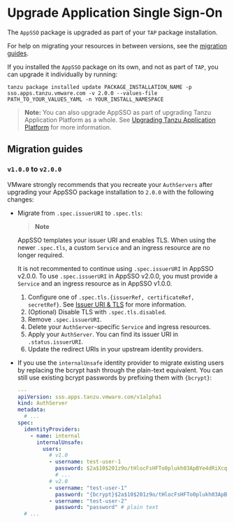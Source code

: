 # Upgrade Application Single Sign-On

The `AppSSO` package is upgraded as part of your `TAP` package installation. 

For help on migrating your resources in between versions, see the [migration guides](#migration-guides).

If you installed the `AppSSO` package on its own, and not as part of `TAP`, you can upgrade it individually by running:

```
tanzu package installed update PACKAGE_INSTALLATION_NAME -p sso.apps.tanzu.vmware.com -v 2.0.0 --values-file PATH_TO_YOUR_VALUES_YAML -n YOUR_INSTALL_NAMESPACE
```

>**Note:** You can also upgrade AppSSO as part of upgrading Tanzu Application Platform as a whole. See [Upgrading Tanzu Application Platform](../../upgrading.hbs.md) for more information.

## <a id="migration-guides"></a>Migration guides

### `v1.0.0` to `v2.0.0`

VMware strongly recommends that you recreate your `AuthServers` after upgrading your AppSSO package installation to `2.0.0`
with the following changes:

- Migrate from `.spec.issuerURI` to `.spec.tls`:

    >**Note** 
    
    AppSSO templates your issuer URI and enables TLS. When using the newer `.spec.tls`,
    a custom `Service` and an ingress resource are no longer required.

    It is not recommented to continue using `.spec.issuerURI` in AppSSO v2.0.0. 
    To use `.spec.issuerURI` in AppSSO v2.0.0, you must provide a `Service` and an ingress resource as in AppSSO v1.0.0.

    1. Configure one of `.spec.tls.{issuerRef, certificateRef, secretRef}`. See [Issuer URI & TLS](../service-operators/issuer-uri-and-tls.md) for more information.
    1. (Optional) Disable TLS with `.spec.tls.disabled`.
    1. Remove `.spec.issuerURI`.
    1. Delete your `AuthServer`-specific `Service` and ingress resources.
    1. Apply your `AuthServer`. You can find its issuer URI in `.status.issuerURI`.
    1. Update the redirect URIs in your upstream identity providers.

- If you use the `internalUnsafe` identity provider to migrate existing users by replacing the bcrypt hash through the
plain-text equivalent. You can still use existing bcrypt passwords by prefixing them with `{bcrypt}`:

    ```yaml
    ---
    apiVersion: sso.apps.tanzu.vmware.com/v1alpha1
    kind: AuthServer
    metadata:
      # ...
    spec:
      identityProviders:
        - name: internal
          internalUnsafe:
            users:
              # v1.0
              - username: test-user-1
                password: $2a$10$201z9o/tHlocFsHFTo0plukh03ApBYe4dRiXcqeyRQH6CNNtS8jWK # bcrypt-encoded "password"
                # ...
              # v2.0
              - username: "test-user-1"
                password: "{bcrypt}$2a$10$201z9o/tHlocFsHFTo0plukh03ApBYe4dRiXcqeyRQH6CNNtS8jWK" # same bcrypt hash, with {bcrypt} prefix
              - username: "test-user-2"
                password: "password" # plain text
      # ...
    ```
